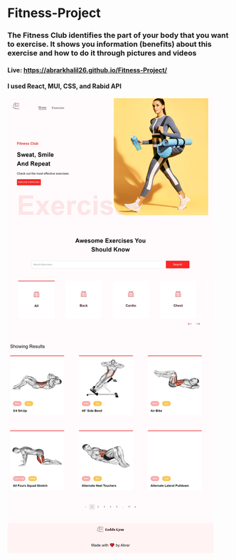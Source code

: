 # Fitness-Project
### The Fitness Club identifies the part of your body that you want to exercise. It shows you information (benefits) about this exercise and how to do it through pictures and videos
#### Live: https://abrarkhalil26.github.io/Fitness-Project/
#### I used React, MUI, CSS, and Rabid API
![](https://github.com/AbrarKhalil26/Fitness-Project/blob/main/design/Home.jpeg)
